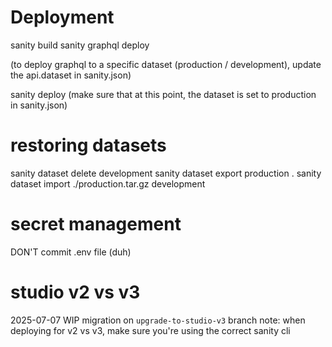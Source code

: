 # Deployment
sanity build
sanity graphql deploy

(to deploy graphql to a specific dataset (production / development), update the api.dataset in sanity.json)

sanity deploy (make sure that at this point, the dataset is set to production in sanity.json)

# restoring datasets
sanity dataset delete development
sanity dataset export production .
sanity dataset import ./production.tar.gz development

# secret management
DON'T commit .env file (duh)

# studio v2 vs v3
2025-07-07 WIP migration on `upgrade-to-studio-v3` branch
note: when deploying for v2 vs v3, make sure you're using the correct sanity cli

